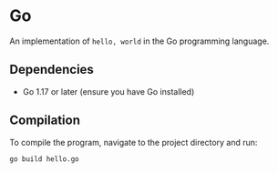 # Go

An implementation of `hello, world` in the Go programming language.

## Dependencies

- Go 1.17 or later (ensure you have Go installed)

## Compilation

To compile the program, navigate to the project directory and run:

```bash
go build hello.go